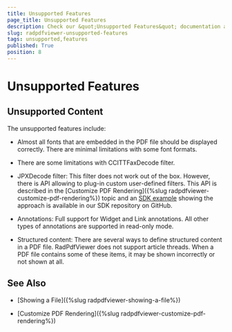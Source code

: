 ```yaml
---
title: Unsupported Features
page_title: Unsupported Features
description: Check our &quot;Unsupported Features&quot; documentation article for the RadPdfViewer {{ site.framework_name }} control.
slug: radpdfviewer-unsupported-features
tags: unsupported,features
published: True
position: 8
---
```


# Unsupported Features

## Unsupported Content

The unsupported features include:

* Almost all fonts that are embedded in the PDF file should be displayed correctly. There are minimal limitations with some font formats.

* There are some limitations with CCITTFaxDecode filter.

* JPXDecode filter: This filter does not work out of the box. However, there is API allowing to plug-in custom user-defined filters. This API is described in the [Customize PDF Rendering]({%slug radpdfviewer-customize-pdf-rendering%}) topic and an [SDK example](https://github.com/telerik/xaml-sdk/tree/master/PdfViewer/CustomDecoder) showing the approach is available in our SDK repository on GitHub.
            
* Annotations: Full support for Widget and Link annotations. All other types of annotations are supported in read-only mode.

* Structured content: There are several ways to define structured content in a PDF file. RadPdfViewer does not support article threads. When a PDF file contains some of these items, it may be shown incorrectly or not shown at all.

## See Also

 * [Showing a File]({%slug radpdfviewer-showing-a-file%})

 * [Customize PDF Rendering]({%slug radpdfviewer-customize-pdf-rendering%})
